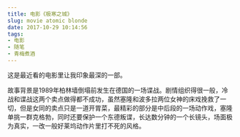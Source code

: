 ```yaml
---
title: 电影《极寒之城》
slug: movie atomic blonde
date: 2017-10-29 10:14:56
tags:
- 电影
- 随笔
- 青梅煮酒
---
```

这是最近看的电影里让我印象最深的一部。

故事背景是1989年柏林墙倒塌前发生在德国的一场谍战。剧情组织得很一般，冷战和谍战这两个卖点做得都不成功，虽然塞隆和波多拉两位女神的床戏挽救了一切，但是女同的卖点只是一道开胃菜，最精彩的部分是中后段的一场动作戏，塞隆单挑一群克格勃，同时还要保护一个东德叛谍，长达数分钟的一个长镜头，场面极为真实，一改一般好莱坞动作片里打不死的风格。

